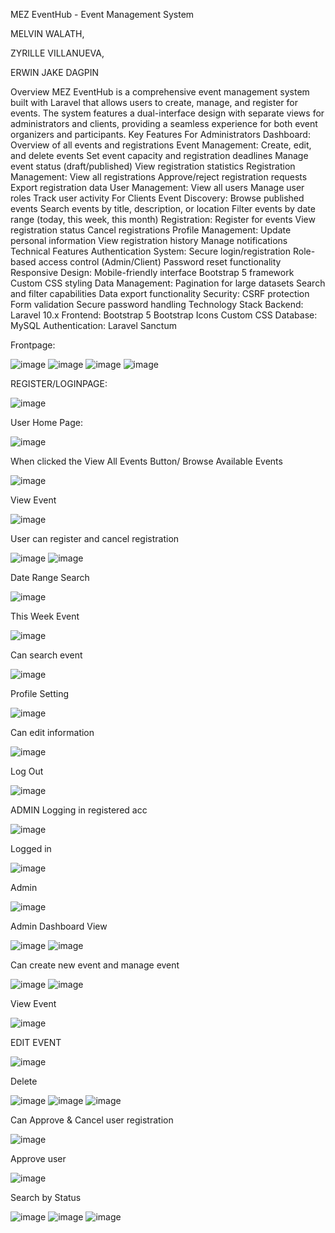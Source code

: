 MEZ EventHub - Event Management System

MELVIN WALATH, 

ZYRILLE VILLANUEVA, 

ERWIN JAKE DAGPIN


Overview
MEZ EventHub is a comprehensive event management system built with Laravel that allows users to create, manage, and register for events. The system features a dual-interface design with separate views for administrators and clients, providing a seamless experience for both event organizers and participants.
Key Features
For Administrators
Dashboard: Overview of all events and registrations
Event Management:
Create, edit, and delete events
Set event capacity and registration deadlines
Manage event status (draft/published)
View registration statistics
Registration Management:
View all registrations
Approve/reject registration requests
Export registration data
User Management:
View all users
Manage user roles
Track user activity
For Clients
Event Discovery:
Browse published events
Search events by title, description, or location
Filter events by date range (today, this week, this month)
Registration:
Register for events
View registration status
Cancel registrations
Profile Management:
Update personal information
View registration history
Manage notifications
Technical Features
Authentication System:
Secure login/registration
Role-based access control (Admin/Client)
Password reset functionality
Responsive Design:
Mobile-friendly interface
Bootstrap 5 framework
Custom CSS styling
Data Management:
Pagination for large datasets
Search and filter capabilities
Data export functionality
Security:
CSRF protection
Form validation
Secure password handling
Technology Stack
Backend: Laravel 10.x
Frontend:
Bootstrap 5
Bootstrap Icons
Custom CSS
Database: MySQL
Authentication: Laravel Sanctum


Frontpage:

![image](https://github.com/user-attachments/assets/463c0fdf-fb76-4f27-9bee-70c4a0a79aab)
![image](https://github.com/user-attachments/assets/d80bf920-057d-4e14-bec9-8f4c071147a5)
![image](https://github.com/user-attachments/assets/5214c201-20a1-4eb9-956e-9967814ca5e5)
![image](https://github.com/user-attachments/assets/f9798db0-c005-4e07-a3a4-0e2f6d47b6e3)


REGISTER/LOGINPAGE:

![image](https://github.com/user-attachments/assets/91d8f583-b36f-4140-af81-e778a510cfe7)

User Home Page:

![image](https://github.com/user-attachments/assets/26166fe4-1f80-4916-8b51-c7152042fdc4)

When clicked the View All Events Button/ Browse Available Events

![image](https://github.com/user-attachments/assets/18dce6b9-4785-455d-b220-b130fc1059a2)

View Event

![image](https://github.com/user-attachments/assets/d3515d20-7117-411c-ba4d-aa980129442d)

User can register and cancel registration

![image](https://github.com/user-attachments/assets/d4c8e839-dbe5-4fec-84a5-d07dfebcb618)
![image](https://github.com/user-attachments/assets/537a9810-dfa0-4c58-b8df-4d8dcb6ee7d0)

Date Range Search

![image](https://github.com/user-attachments/assets/a6aa2dc9-24d9-41a9-b471-3c7109ae29d6)

This Week Event

![image](https://github.com/user-attachments/assets/cdcfe130-6e23-4ead-98f0-d8bd55b159eb)

Can search event

![image](https://github.com/user-attachments/assets/a1841b25-cde0-4559-9ef2-5539d891f64b)

Profile Setting

![image](https://github.com/user-attachments/assets/b74d479e-0ff2-4eb7-8a1f-f3a78f36cd1e)

Can edit information

![image](https://github.com/user-attachments/assets/cfc373ce-65e6-4428-a9f3-ac9ff424801b)

Log Out

![image](https://github.com/user-attachments/assets/e943a249-824f-4dcf-aa86-0cf100e6d500)



ADMIN
Logging in registered acc

![image](https://github.com/user-attachments/assets/538d5a22-9942-458f-86e5-c2b03bd6072c)

Logged in

![image](https://github.com/user-attachments/assets/9030b2a7-c958-4f01-841b-97d2835d9326)

Admin

![image](https://github.com/user-attachments/assets/a4beed1d-7b9a-44d9-b9ff-bc0582984115)

Admin Dashboard View

![image](https://github.com/user-attachments/assets/37bec569-24de-4e83-a726-68d00c6b310b)
![image](https://github.com/user-attachments/assets/8bbcaa0a-be10-427b-a1de-d85ed54cd8cf)

Can create new event and manage event

![image](https://github.com/user-attachments/assets/8f41634b-0194-4fc4-8216-3bf5219b00a4)
![image](https://github.com/user-attachments/assets/0903067c-5a11-4c28-95c1-08c7ab175691)

View Event

![image](https://github.com/user-attachments/assets/80492ed7-ada6-4ed1-b4dc-8a72dc885194)

EDIT EVENT 

![image](https://github.com/user-attachments/assets/efc84fb1-aba8-42d1-b9ff-f64c7097f7bf)

Delete

![image](https://github.com/user-attachments/assets/3a4db9e4-2461-48b1-84a8-12947e630c48)
![image](https://github.com/user-attachments/assets/a6714658-f8af-465c-abb2-db6df47e5a86)
![image](https://github.com/user-attachments/assets/dbe54639-8879-4aa1-8271-206cc762623a)

Can Approve & Cancel user registration

![image](https://github.com/user-attachments/assets/4dbbed9f-1f20-49ed-b0aa-8147e27d3687)

Approve user

![image](https://github.com/user-attachments/assets/3bcac8f3-6c86-4838-9030-7c72ae4415e9)

Search by Status

![image](https://github.com/user-attachments/assets/d1b51cbb-cc3c-476e-8cbf-0d2945285e27)
![image](https://github.com/user-attachments/assets/ff68adce-3d76-49bf-9aa9-6b930e534613)
![image](https://github.com/user-attachments/assets/f1607493-1456-426a-9d0a-1d15e01eed91)




